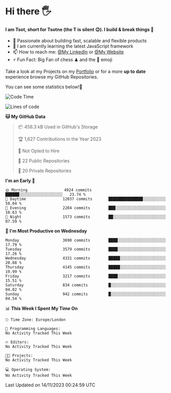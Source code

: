 # Hi there :raised_hand_with_fingers_splayed:
#### I am Tsot, short for Tsotne (the T is silent :wink:). I build & break things :space_invader:
- :telescope: Passionate about building fast, scalable and flexible products
- :seedling: I am currently learning the latest JavaScript framework 
- :mailbox: How to reach me: [@My LinkedIn](https://www.linkedin.com/in/tsotne-gvadzabia/) or [@My Website](https://tsotne.co.uk/contact)
- :zap: Fun Fact: Big Fan of chess ♟ and the 👾 emoji

Take a look at my Projects on my [Portfolio](https://tsotne.co.uk/) or for a more **up to date** experience browse my GitHub Repositories.

You can see some statistics below!:space_invader:
<!--START_SECTION:waka-->
![Code Time](http://img.shields.io/badge/Code%20Time-761%20hrs%202%20mins-blue)

![Lines of code](https://img.shields.io/badge/From%20Hello%20World%20I%27ve%20Written-8.3%20million%20lines%20of%20code-blue)

**🐱 My GitHub Data** 

> 📦 458.3 kB Used in GitHub's Storage 
 > 
> 🏆 1,627 Contributions in the Year 2023
 > 
> 🚫 Not Opted to Hire
 > 
> 📜 22 Public Repositories 
 > 
> 🔑 20 Private Repositories 
 > 
**I'm an Early 🐤** 

```text
🌞 Morning                4924 commits        ██████░░░░░░░░░░░░░░░░░░░   23.74 % 
🌆 Daytime                12037 commits       ███████████████░░░░░░░░░░   58.04 % 
🌃 Evening                2204 commits        ███░░░░░░░░░░░░░░░░░░░░░░   10.63 % 
🌙 Night                  1573 commits        ██░░░░░░░░░░░░░░░░░░░░░░░   07.59 % 
```
📅 **I'm Most Productive on Wednesday** 

```text
Monday                   3690 commits        ████░░░░░░░░░░░░░░░░░░░░░   17.79 % 
Tuesday                  3579 commits        ████░░░░░░░░░░░░░░░░░░░░░   17.26 % 
Wednesday                4331 commits        █████░░░░░░░░░░░░░░░░░░░░   20.88 % 
Thursday                 4145 commits        █████░░░░░░░░░░░░░░░░░░░░   19.99 % 
Friday                   3217 commits        ████░░░░░░░░░░░░░░░░░░░░░   15.51 % 
Saturday                 834 commits         █░░░░░░░░░░░░░░░░░░░░░░░░   04.02 % 
Sunday                   942 commits         █░░░░░░░░░░░░░░░░░░░░░░░░   04.54 % 
```


📊 **This Week I Spent My Time On** 

```text
🕑︎ Time Zone: Europe/London

💬 Programming Languages: 
No Activity Tracked This Week

🔥 Editors: 
No Activity Tracked This Week

🐱‍💻 Projects: 
No Activity Tracked This Week

💻 Operating System: 
No Activity Tracked This Week
```


 Last Updated on 14/11/2023 00:24:59 UTC
<!--END_SECTION:waka-->
